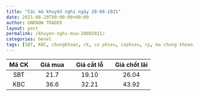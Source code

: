 ```yaml
---
title: "Các mã khuyến nghị ngày 20-08-2021"
date: 2021-08-20T00:00:00+00:00
author: UNKNOW TRADER
layout: post
permalink: /khuyen-nghi-mua-20082021/
categories: Genel
tags: [SBT, KBC, chungkhoan, ck, co phieu, cophieu, cp, ma chung khoan, ma ck]
---
```

| Mã CK |    | Giá mua |    | Giá cắt lỗ |    | Giá chốt lãi |
| :---: | :---: | :---: | :---: | :---: | :---: | :---: |
| SBT |    | 21.7 |    | 19.10 |    | 26.04 |
| KBC |    | 36.6 |    | 32.21 |    | 43.92 |